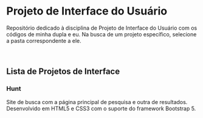 # Projeto de Interface do Usuário
Repositório dedicado à disciplina de Projeto de Interface do Usuário com os códigos de minha dupla e eu. Na busca de um projeto específico, selecione a pasta correspondente a ele.

<br>

## Lista de Projetos de Interface
### Hunt
Site de busca com a página principal de pesquisa e outra de resultados. Desenvolvido em HTML5 e CSS3 com o suporte do framework Bootstrap 5.
